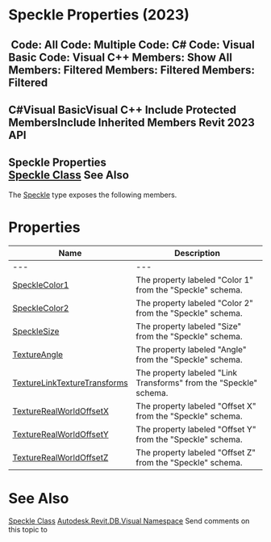 # Speckle Properties (2023)

﻿
 Code: All Code: Multiple Code: C# Code: Visual Basic Code: Visual C++  Members: Show All Members: Filtered Members: Filtered Members: Filtered   
---  
C#Visual BasicVisual C++
Include Protected MembersInclude Inherited Members
Revit 2023 API  
---  
Speckle Properties  
[Speckle Class](7363bccc-b6cc-7061-5cfa-ce1be2e00b38.md "Speckle Class") See Also  
---  
The [Speckle](7363bccc-b6cc-7061-5cfa-ce1be2e00b38.md "Speckle Class") type exposes the following members.
# Properties
| Name | Description |
| --- | --- |
| --- | --- | --- |
| [SpeckleColor1](52088399-e6dc-b12b-4ed3-844af990ac28.md "SpeckleColor1 Property") | The property labeled "Color 1" from the "Speckle" schema. |
| [SpeckleColor2](f06382a9-603d-2a57-c200-ef8a4de777cc.md "SpeckleColor2 Property") | The property labeled "Color 2" from the "Speckle" schema. |
| [SpeckleSize](776a43b9-befe-593c-c35f-42c54c13ee8e.md "SpeckleSize Property") | The property labeled "Size" from the "Speckle" schema. |
| [TextureAngle](597e6c10-5024-ee17-a0f6-d8796950bdbd.md "TextureAngle Property") | The property labeled "Angle" from the "Speckle" schema. |
| [TextureLinkTextureTransforms](af71ce35-09b8-4e14-8a01-065273b47b18.md "TextureLinkTextureTransforms Property") | The property labeled "Link Transforms" from the "Speckle" schema. |
| [TextureRealWorldOffsetX](18fa7fce-0524-e25b-3f73-5a13972c832e.md "TextureRealWorldOffsetX Property") | The property labeled "Offset X" from the "Speckle" schema. |
| [TextureRealWorldOffsetY](27aba2cd-0ea0-65da-7a63-c7d3a0496b76.md "TextureRealWorldOffsetY Property") | The property labeled "Offset Y" from the "Speckle" schema. |
| [TextureRealWorldOffsetZ](27aedd9d-91c5-e00d-9831-7fce2f34c095.md "TextureRealWorldOffsetZ Property") | The property labeled "Offset Z" from the "Speckle" schema. |

# See Also
[Speckle Class](7363bccc-b6cc-7061-5cfa-ce1be2e00b38.md "Speckle Class")
[Autodesk.Revit.DB.Visual Namespace](f5a10581-6ac2-be19-0e32-f87d05bc8b83.md "Autodesk.Revit.DB.Visual Namespace")
Send comments on this topic to 